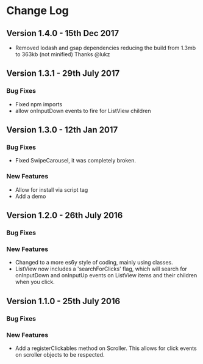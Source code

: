 # Change Log

## Version 1.4.0 - 15th Dec 2017
* Removed lodash and gsap dependencies reducing the build from 1.3mb to 363kb (not minified) Thanks @lukz

## Version 1.3.1 - 29th July 2017

### Bug Fixes
* Fixed npm imports
* allow onInputDown events to fire for ListView children

## Version 1.3.0 - 12th Jan 2017

### Bug Fixes
* Fixed SwipeCarousel, it was completely broken.
### New Features
* Allow for install via script tag
* Add a demo

## Version 1.2.0 - 26th July 2016

### Bug Fixes
### New Features
* Changed to a more es6y style of coding, mainly using classes.
* ListView now includes a 'searchForClicks' flag, which will search for onInputDown and onInputUp events on ListView items and their children when you click.

## Version 1.1.0 - 25th July 2016
### Bug Fixes
### New Features
* Add a registerClickables method on Scroller. This allows for click events on scroller objects to be respected.
